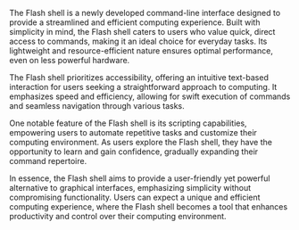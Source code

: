 The Flash shell is a newly developed command-line interface designed to provide a streamlined and efficient computing experience. Built with simplicity in mind, the Flash shell caters to users who value quick, direct access to commands, making it an ideal choice for everyday tasks. Its lightweight and resource-efficient nature ensures optimal performance, even on less powerful hardware.

The Flash shell prioritizes accessibility, offering an intuitive text-based interaction for users seeking a straightforward approach to computing. It emphasizes speed and efficiency, allowing for swift execution of commands and seamless navigation through various tasks.

One notable feature of the Flash shell is its scripting capabilities, empowering users to automate repetitive tasks and customize their computing environment. As users explore the Flash shell, they have the opportunity to learn and gain confidence, gradually expanding their command repertoire.

In essence, the Flash shell aims to provide a user-friendly yet powerful alternative to graphical interfaces, emphasizing simplicity without compromising functionality. Users can expect a unique and efficient computing experience, where the Flash shell becomes a tool that enhances productivity and control over their computing environment.
